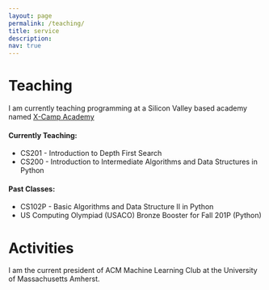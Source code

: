 ```yaml
---
layout: page
permalink: /teaching/
title: service
description: 
nav: true
---
```


# Teaching

I am currently teaching programming at a Silicon Valley based academy named [X-Camp Academy](https://x-camp.academy/#/)


#### Currently Teaching:
* CS201 - Introduction to Depth First Search
* CS200 - Introduction to Intermediate Algorithms and Data Structures in Python


#### Past Classes:
* CS102P - Basic Algorithms and Data Structure II in Python
* US Computing Olympiad (USACO) Bronze Booster for Fall 201P (Python)



# Activities

I am the current president of ACM Machine Learning Club at the University of Massachusetts Amherst.